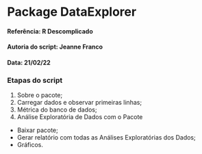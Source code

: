 # Package DataExplorer

#### Referência: R Descomplicado 
#### Autoria do script: Jeanne Franco 
#### Data: 21/02/22 

### Etapas do script

1. Sobre o pacote;
2. Carregar dados e observar primeiras linhas;
3. Métrica do banco de dados;
4. Análise Exploratória de Dados com o Pacote
- Baixar pacote;
- Gerar relatório com todas as Análises Exploratórias dos Dados;
- Gráficos.
